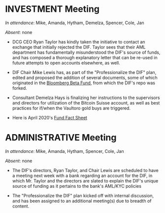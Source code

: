 # INVESTMENT Meeting

*In attendance*: Mike, Amanda, Hytham, Demelza, Spencer, Cole, Jan

*Absent*: none

- DCG CEO Ryan Taylor has kindly taken the initiative to contact an exchange that initially rejected the DIF. Taylor sees that their AML department has fundamentally misunderstood the DIF's source of funds, and has composed a thorough explanatory letter that can be re-used in future attempts to open accounts elsewhere, as well.

- DIF Chair Mike Lewis has, as part of the "Professionalize the DIF" plan, edited and proposed the addition of several documents, some of which originated in the [Bloomberg Beta Fund](https://github.com/Bloomberg-Beta), from which the DIF's repo was forked. 

- Consultant Demelza Hays is finalizing her instructions to the supervisors and directors for utilization of the Bitcoin Suisse account, as well as best practices for if/when the Vaultoro gold buys are triggered.

- Here is April 2020's [Fund Fact Sheet](https://github.com/DashInvests/dif-communication/blob/master/April%202020%20fund%20fact%20sheet%20DIF.jpg)

# ADMINISTRATIVE Meeting

*In attendance*: Mike, Amanda, Hytham, Spencer, Cole, Jan

*Absent*: none

- The DIF's directors, Ryan Taylor, and Chair Lewis are scheduled to have a meeting next week with a bank regarding an account for the DIF, in which Mr. Taylor and the directors are slated to explain the DIF's unique source of funding as it pertains to the bank's AML/KYC policies

- The "Professionalize the DIF" plan kicked off with internal discussion, and has been assigned to an additional meeting(s) due to breadth of content.

